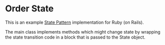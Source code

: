 # Order State
This is an example [State Pattern](https://refactoring.guru/design-patterns/state) implementation for Ruby (on Rails).

The main class implements methods which might change state by wrapping the state
transition code in a block that is passed to the State object.

